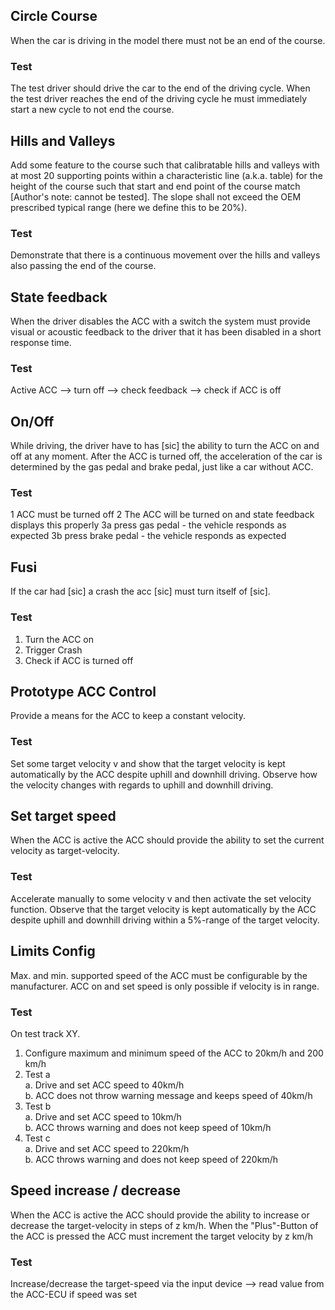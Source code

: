 ## Circle Course
When the car is driving in the model there must not be an end of the course.
### Test
The test driver should drive the car to the end of the driving cycle. When the test driver reaches the end of the driving cycle he must immediately start a new cycle to not end the course.

## Hills and Valleys
Add some feature to the course such that calibratable hills and valleys with at most 20 supporting points within a characteristic line (a.k.a. table) for the height of the course such that start and end point of the course match [Author's note: cannot be tested]. The slope shall not exceed the OEM prescribed typical range (here we define this to be 20%).
### Test
Demonstrate that there is a continuous movement over the hills and valleys also passing the end of the course.

## State feedback
When the driver disables the ACC with a switch the system must provide visual or acoustic feedback to the driver that it has been disabled in a short response time.
### Test
Active ACC --> turn off --> check feedback --> check if ACC is off

## On/Off
While driving, the driver have to has [sic] the ability to turn the ACC on and off at any moment. After the ACC is turned off, the acceleration of the car is determined by the gas pedal and brake pedal, just like a car without ACC.
### Test
1 ACC must be turned off
2 The ACC will be turned on and state feedback displays this properly
3a press gas pedal - the vehicle responds as expected
3b press brake pedal - the vehicle responds as expected

## Fusi
If the car had [sic] a crash the acc [sic] must turn itself of [sic].
### Test
1. Turn the ACC on
2. Trigger Crash
3. Check if ACC is turned off

## Prototype ACC Control
Provide a means for the ACC to keep a constant velocity.
### Test
Set some target velocity v and show that the target velocity is kept automatically by the ACC despite uphill and downhill driving. Observe how the velocity changes with regards to uphill and downhill driving.

## Set target speed
When the ACC is active the ACC should provide the ability to set the current velocity as target-velocity.
### Test
Accelerate manually to some velocity v and then activate the set velocity function. Observe that the target velocity is kept automatically by the ACC despite uphill and downhill driving within a 5%-range of the target velocity.

## Limits Config
Max. and min. supported speed of the ACC must be configurable by the manufacturer. ACC on and set speed is only possible if velocity is in range.
### Test
On test track XY.
1. Configure maximum and minimum speed of the ACC to 20km/h and 200 km/h  
2. Test a  
a. Drive and set ACC speed to 40km/h  
b. ACC does not throw warning message and keeps speed of 40km/h  
3. Test b  
a. Drive and set ACC speed to 10km/h  
b. ACC throws warning and does not keep speed of 10km/h  
4. Test c  
a. Drive and set ACC speed to 220km/h  
b. ACC throws warning and does not keep speed of 220km/h  

## Speed increase / decrease
When the ACC is active the ACC should provide the ability to increase or decrease the target-velocity in steps of z km/h. When the "Plus"-Button of the ACC is pressed the ACC must increment the target velocity by z km/h
### Test
Increase/decrease the target-speed via the input device --> read value from the ACC-ECU if speed was set

